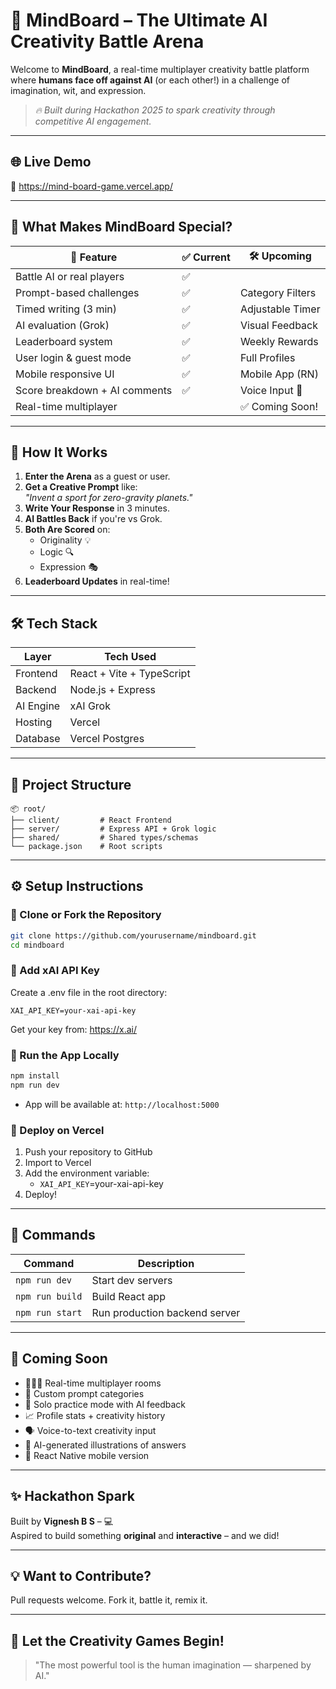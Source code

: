 # 🎨 MindBoard – The Ultimate AI Creativity Battle Arena

Welcome to **MindBoard**, a real-time multiplayer creativity battle platform where **humans face off against AI** (or each other!) in a challenge of imagination, wit, and expression.

> _🔥 Built during Hackathon 2025 to spark creativity through competitive AI engagement._

---

## 🌐 Live Demo
🔗 https://mind-board-game.vercel.app/


---

## 🚀 What Makes MindBoard Special?

| 🔹 Feature                    | ✅ Current | 🛠️ Upcoming     |
|-----------------------------|------------|------------------|
| Battle AI or real players   | ✅         |                  |
| Prompt-based challenges     | ✅         | Category Filters |
| Timed writing (3 min)       | ✅         | Adjustable Timer |
| AI evaluation (Grok)        | ✅         | Visual Feedback  |
| Leaderboard system          | ✅         | Weekly Rewards   |
| User login & guest mode     | ✅         | Full Profiles    |
| Mobile responsive UI        | ✅         | Mobile App (RN)  |
| Score breakdown + AI comments | ✅      | Voice Input 🎤   |
| Real-time multiplayer       |            | ✅ Coming Soon!  |

---

## 🧠 How It Works

1. **Enter the Arena** as a guest or user.
2. **Get a Creative Prompt** like:  
   _"Invent a sport for zero-gravity planets."_  
3. **Write Your Response** in 3 minutes.
4. **AI Battles Back** if you're vs Grok.
5. **Both Are Scored** on:
   - Originality 💡
   - Logic 🔍
   - Expression 🎭
6. **Leaderboard Updates** in real-time!

---

## 🛠️ Tech Stack

| Layer     | Tech Used                   |
|-----------|-----------------------------|
| Frontend  | React + Vite + TypeScript   |
| Backend   | Node.js + Express           |
| AI Engine | xAI Grok                    |
| Hosting   | Vercel                      |
| Database  | Vercel Postgres             |

---

## 📁 Project Structure

```
📦 root/
├── client/         # React Frontend
├── server/         # Express API + Grok logic
├── shared/         # Shared types/schemas
└── package.json    # Root scripts
```

---

## ⚙️ Setup Instructions

### 🔄 Clone or Fork the Repository

```bash
git clone https://github.com/yourusername/mindboard.git
cd mindboard
```

### 🔐 Add xAI API Key

Create a .env file in the root directory:
```
XAI_API_KEY=your-xai-api-key
```

Get your key from: https://x.ai/

### 🧪 Run the App Locally

```bash
npm install
npm run dev
```
- App will be available at: `http://localhost:5000`

### 🚀 Deploy on Vercel

1. Push your repository to GitHub
2. Import to Vercel
3. Add the environment variable:
   - `XAI_API_KEY`=your-xai-api-key
4. Deploy!

---

## 📜 Commands

| Command         | Description                    |
|----------------|--------------------------------|
| `npm run dev`  | Start dev servers              |
| `npm run build`| Build React app                |
| `npm run start`| Run production backend server  |

---

## 🔮 Coming Soon

- 🧑‍🤝‍🧑 Real-time multiplayer rooms
- 🎨 Custom prompt categories
- 🧘 Solo practice mode with AI feedback
- 📈 Profile stats + creativity history
- 🗣️ Voice-to-text creativity input
- 🌈 AI-generated illustrations of answers
- 📱 React Native mobile version

---

## ✨ Hackathon Spark

Built by **Vignesh B S** – 💻  
Aspired to build something **original** and **interactive** – and we did!

---

## 💡 Want to Contribute?
Pull requests welcome. Fork it, battle it, remix it.

---

## 🏁 Let the Creativity Games Begin!
> "The most powerful tool is the human imagination — sharpened by AI."